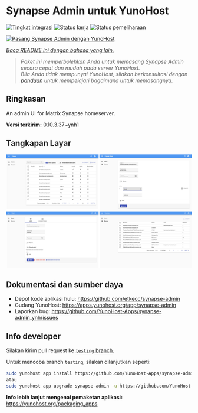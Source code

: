 <!--
N.B.: README ini dibuat secara otomatis oleh <https://github.com/YunoHost/apps/tree/master/tools/readme_generator>
Ini TIDAK boleh diedit dengan tangan.
-->

# Synapse Admin untuk YunoHost

[![Tingkat integrasi](https://apps.yunohost.org/badge/integration/synapse-admin)](https://ci-apps.yunohost.org/ci/apps/synapse-admin/)
![Status kerja](https://apps.yunohost.org/badge/state/synapse-admin)
![Status pemeliharaan](https://apps.yunohost.org/badge/maintained/synapse-admin)

[![Pasang Synapse Admin dengan YunoHost](https://install-app.yunohost.org/install-with-yunohost.svg)](https://install-app.yunohost.org/?app=synapse-admin)

*[Baca README ini dengan bahasa yang lain.](./ALL_README.md)*

> *Paket ini memperbolehkan Anda untuk memasang Synapse Admin secara cepat dan mudah pada server YunoHost.*  
> *Bila Anda tidak mempunyai YunoHost, silakan berkonsultasi dengan [panduan](https://yunohost.org/install) untuk mempelajari bagaimana untuk memasangnya.*

## Ringkasan

An admin UI for Matrix Synapse homeserver. 


**Versi terkirim:** 0.10.3.37~ynh1

## Tangkapan Layar

![Tangkapan Layar pada Synapse Admin](./doc/screenshots/screenshots.jpg)

## Dokumentasi dan sumber daya

- Depot kode aplikasi hulu: <https://github.com/etkecc/synapse-admin>
- Gudang YunoHost: <https://apps.yunohost.org/app/synapse-admin>
- Laporkan bug: <https://github.com/YunoHost-Apps/synapse-admin_ynh/issues>

## Info developer

Silakan kirim pull request ke [`testing` branch](https://github.com/YunoHost-Apps/synapse-admin_ynh/tree/testing).

Untuk mencoba branch `testing`, silakan dilanjutkan seperti:

```bash
sudo yunohost app install https://github.com/YunoHost-Apps/synapse-admin_ynh/tree/testing --debug
atau
sudo yunohost app upgrade synapse-admin -u https://github.com/YunoHost-Apps/synapse-admin_ynh/tree/testing --debug
```

**Info lebih lanjut mengenai pemaketan aplikasi:** <https://yunohost.org/packaging_apps>
